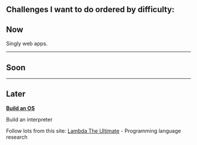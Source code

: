 ## Challenges I want to do ordered by difficulty:

## Now

Singly web apps.

---

## Soon

---

## Later

[**Build an OS**](https://www.gitbook.com/book/samypesse/how-to-create-an-operating-system/details)

Build an interpreter

Follow lots from this site: [Lambda The Ultimate](http://lambda-the-ultimate.org/) - Programming language research

